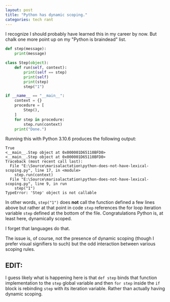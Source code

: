 ```yaml
---
layout: post
title: "Python has dynamic scoping."
categories: tech rant
---
```


I recognize I should probably have learned this in my career by now. But chalk one more point up on my "Python is braindead" list.

```python
def step(message):
    print(message)

class Step(object):
    def run(self, context):
        print(self == step)
        print(self)
        print(step)
        step("1")

if __name__ == "__main__":
    context = {}
    procedure = [
        Step(),
    ]
    for step in procedure:
        step.run(context)
    print("Done.")
```

Running this with Python 3.10.6 produces the following output:

```
True
<__main__.Step object at 0x000001D65110BFD0>
<__main__.Step object at 0x000001D65110BFD0>
Traceback (most recent call last):
  File "E:\Source\marisalactation\python-does-not-have-lexical-scoping.py", line 17, in <module>
    step.run(context)
  File "E:\Source\marisalactation\python-does-not-have-lexical-scoping.py", line 9, in run
    step("1")
TypeError: 'Step' object is not callable
```

In other words, `step("1")` does **not** call the function defined a few lines above but rather at that point in code `step` references the for loop iteration variable `step` defined at the bottom of the file. Congratulations Python is, at least here, dynamically scoped.

I forget that languages do that.

The issue is, of course, not the presence of dynamic scoping (though I prefer visual signifiers to such) but the odd interaction between various scoping rules.

## EDIT:

I guess likely what is happening here is that `def step` binds that function implementation to the `step` global variable and then `for step` inside the `if` block is rebinding `step` with its iteration variable. Rather than actually having dynamic scoping.

